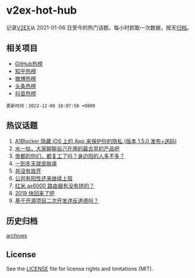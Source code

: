 # v2ex-hot-hub

 记录[V2EX](https://www.v2ex.com/)从 2021-01-06 日至今的热门话题。每小时抓取一次数据，按天[归档](archives)。
 
 ## 相关项目

- [GitHub热榜](https://github.com/lonnyzhang423/github-hot-hub)
- [知乎热榜](https://github.com/lonnyzhang423/zhihu-hot-hub)
- [微博热榜](https://github.com/lonnyzhang423/weibo-hot-hub)
- [头条热榜](https://github.com/lonnyzhang423/toutiao-hot-hub)
- [抖音热榜](https://github.com/lonnyzhang423/douyin-hot-hub)


 `更新时间：2022-12-08 18:07:50 +0800`

## 热议话题

1. [A1Blocker 隐藏 iOS 上的 App 来保护你的隐私 (版本 1.5.0 发布+送码)](https://www.v2ex.com/t/900941)
1. [水一帖，大家聊聊自己在用的最古早的产品吧](https://www.v2ex.com/t/900965)
1. [帝都的你们，都复工了吗？身边阳的人多不多？](https://www.v2ex.com/t/900972)
1. [一到冬天就皮肤痒](https://www.v2ex.com/t/900964)
1. [并没有放开](https://www.v2ex.com/t/900997)
1. [公司有阳性还来继续上班](https://www.v2ex.com/t/901040)
1. [红米 ax6000 路由器有没有拼的？](https://www.v2ex.com/t/900940)
1. [2019 快回来了吧](https://www.v2ex.com/t/900966)
1. [基于开源项目二次开发违反道德吗？](https://www.v2ex.com/t/900894)

## 历史归档

[archives](archives)

## License

See the [LICENSE](LICENSE) file for license rights and limitations (MIT).

